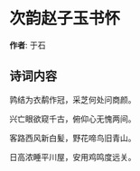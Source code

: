 # 次韵赵子玉书怀

**作者**: 于石

## 诗词内容

鹑结为衣鹬作冠，采芝何处问商颜。

兴亡眼欲窥千古，俯仰心无愧两间。

客路西风新白髪，野花啼鸟旧青山。

日高浓睡平川屋，安用鸡鸣度远关。

